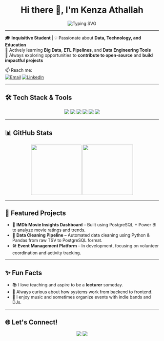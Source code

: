 <h1 align="center">Hi there 👋, I'm Kenza Athallah</h1>

<p align="center">
  <img src="https://readme-typing-svg.herokuapp.com?font=Fira+Code&size=22&pause=1000&color=00BFFF&center=true&vCenter=true&width=440&lines=Data+Enthusiast+%7C+Tech+Learner+%7C+Educator+at+Heart;Currently+learning+Big+Data+%26+Data+Engineering" alt="Typing SVG" />
</p>

---

🎓 **Inquisitive Student** | 💡 Passionate about **Data, Technology, and Education**  
🌱 Actively learning **Big Data**, **ETL Pipelines**, and **Data Engineering Tools**  
🚀 Always exploring opportunities to **contribute to open-source** and **build impactful projects**

📫 Reach me:  
[![Email](https://img.shields.io/badge/-kenzaathallah.wijaya@gmail.com-D14836?style=flat-square&logo=Gmail&logoColor=white)](mailto:kenzaathallah.wijaya@gmail.com)
[![LinkedIn](https://img.shields.io/badge/-Kenza%20Athallah-blue?style=flat-square&logo=Linkedin&logoColor=white&link=https://linkedin.com/in/kenzaathallah/)](https://www.linkedin.com/in/kenzaathallah/)

---

## 🛠️ Tech Stack & Tools

<p align="center">
  <img src="https://img.shields.io/badge/-Python-000?style=flat&logo=python&logoColor=yellow" />
  <img src="https://img.shields.io/badge/-SQL-000?style=flat&logo=postgresql&logoColor=white" />
  <img src="https://img.shields.io/badge/-Power%20BI-000?style=flat&logo=powerbi&logoColor=yellow" />
  <img src="https://img.shields.io/badge/-Git-000?style=flat&logo=git&logoColor=orange" />
  <img src="https://img.shields.io/badge/-Google%20Colab-000?style=flat&logo=googlecolab&logoColor=orange" />
  <img src="https://img.shields.io/badge/-VS%20Code-000?style=flat&logo=visualstudiocode&logoColor=blue" />
</p>

---

## 📊 GitHub Stats

<p align="center">
  <img src="https://github-readme-stats.vercel.app/api?username=kenzaathallah&show_icons=true&theme=tokyonight" height="165">
  <img src="https://github-readme-streak-stats.herokuapp.com/?user=kenzaathallah&theme=tokyonight" height="165">
</p>

---

## 📌 Featured Projects

- 🎯 **IMDb Movie Insights Dashboard** – Built using PostgreSQL + Power BI to analyze movie ratings and trends.
- 🧹 **Data Cleaning Pipeline** – Automated data cleaning using Python & Pandas from raw TSV to PostgreSQL format.
- 🛠️ **Event Management Platform** – In development, focusing on volunteer coordination and activity tracking.

---

## ✨ Fun Facts

- 📚 I love teaching and aspire to be a **lecturer** someday.
- 🧩 Always curious about how systems work from backend to frontend.
- 🎵 I enjoy music and sometimes organize events with indie bands and DJs.

---

## 🌐 Let's Connect!

<p align="center">
  <a href="mailto:kenzaathallah.wijaya@gmail.com"><img src="https://img.shields.io/badge/-Email-D14836?style=for-the-badge&logo=gmail&logoColor=white"></a>
  <a href="https://linkedin.com/in/kenzaathallah"><img src="https://img.shields.io/badge/-LinkedIn-0077B5?style=for-the-badge&logo=linkedin&logoColor=white"></a>
</p>
